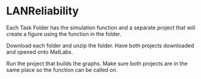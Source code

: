 # LANReliability
Each Task Folder has the simulation function and a separate project that will create a figure using the function in the folder.

Download each folder and unzip the folder. Have both projects downloaded and opened onto MatLabs.

Run the project that builds the graphs.
Make sure both projects are in the same place so the function can be called on.

